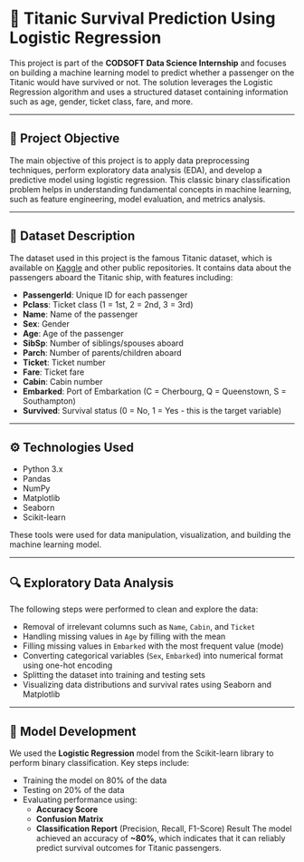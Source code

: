 
# 🚢 Titanic Survival Prediction Using Logistic Regression

This project is part of the **CODSOFT Data Science Internship** and focuses on building a machine learning model to predict whether a passenger on the Titanic would have survived or not. The solution leverages the Logistic Regression algorithm and uses a structured dataset containing information such as age, gender, ticket class, fare, and more.

---

## 📌 Project Objective

The main objective of this project is to apply data preprocessing techniques, perform exploratory data analysis (EDA), and develop a predictive model using logistic regression. This classic binary classification problem helps in understanding fundamental concepts in machine learning, such as feature engineering, model evaluation, and metrics analysis.

---

## 📂 Dataset Description

The dataset used in this project is the famous Titanic dataset, which is available on [Kaggle](https://www.kaggle.com/datasets/yasserh/titanic-dataset)  and other public repositories. It contains data about the passengers aboard the Titanic ship, with features including:

- **PassengerId**: Unique ID for each passenger
- **Pclass**: Ticket class (1 = 1st, 2 = 2nd, 3 = 3rd)
- **Name**: Name of the passenger
- **Sex**: Gender
- **Age**: Age of the passenger
- **SibSp**: Number of siblings/spouses aboard
- **Parch**: Number of parents/children aboard
- **Ticket**: Ticket number
- **Fare**: Ticket fare
- **Cabin**: Cabin number
- **Embarked**: Port of Embarkation (C = Cherbourg, Q = Queenstown, S = Southampton)
- **Survived**: Survival status (0 = No, 1 = Yes - this is the target variable)

---

## ⚙️ Technologies Used

- Python 3.x
- Pandas
- NumPy
- Matplotlib
- Seaborn
- Scikit-learn

These tools were used for data manipulation, visualization, and building the machine learning model.

---

## 🔍 Exploratory Data Analysis

The following steps were performed to clean and explore the data:

- Removal of irrelevant columns such as `Name`, `Cabin`, and `Ticket`
- Handling missing values in `Age` by filling with the mean
- Filling missing values in `Embarked` with the most frequent value (mode)
- Converting categorical variables (`Sex`, `Embarked`) into numerical format using one-hot encoding
- Splitting the dataset into training and testing sets
- Visualizing data distributions and survival rates using Seaborn and Matplotlib

---

## 🧠 Model Development

We used the **Logistic Regression** model from the Scikit-learn library to perform binary classification. Key steps include:

- Training the model on 80% of the data
- Testing on 20% of the data
- Evaluating performance using:
  - **Accuracy Score**
  - **Confusion Matrix**
  - **Classification Report** (Precision, Recall, F1-Score)
Result
The model achieved an accuracy of **~80%**, which indicates that it can reliably predict survival outcomes for Titanic passengers.
